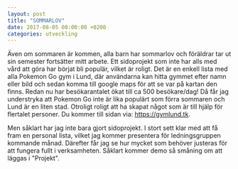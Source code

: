 ```yaml
---
layout: post
title: "SOMMARLOV"
date: 2017-08-05 08:00:00 +0200
categories: utveckling
---
```

Även om sommaren är kommen, alla barn har sommarlov och föräldrar tar ut sin semester fortsätter mitt arbete. Ett sidoprojekt som inte har alls med vård att göra har börjat bli populär, vilket är roligt. Det är en enkell lista med alla Pokemon Go gym i Lund, där användarna kan hitta gymmet efter namn eller bild och sedan komma till google maps för att se var på kartan den finns. Redan nu har besökarantalet ökat till ca 500 besökare/dag! Då får jag understryka att Pokemon Go inte är lika populärt som förra sommaren och Lund är en liten stad. Otroligt roligt att ha skapat något som är till hjälp för flertalet personer. Du kommer till sidan via: https://gymlund.tk.

Men såklart har jag inte bara gjort sidoprojekt. I stort sett klar med att få fram en personal lista, vilket jag kommer presentera för ledningsgruppen kommande månad. Därefter får jag se hur mycket som behöver justeras för att fungera fullt i verksamheten. Såklart kommer demo så småning om att läggas i "Projekt".